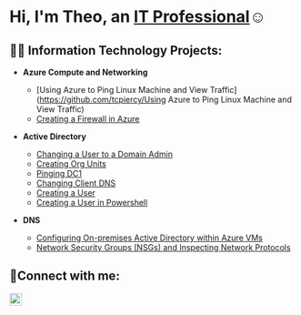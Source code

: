 <h1>Hi, I'm Theo, an <a href="https://www.linkedin.com/in/theodore-chris-piercy/">IT Professional</a>☺</h1>

<h2>👨‍💻 Information Technology Projects:</h2>

- <b>Azure Compute and Networking </b>
  - [Using Azure to Ping Linux Machine and View Traffic](https://github.com/tcpiercy/Using Azure to Ping Linux Machine and View Traffic)
  - [Creating a Firewall in Azure](https://github.com/joshmadakorcc/post-install-config)
- <b>Active Directory</b>
  - [Changing a User to a Domain Admin](https://github.com/joshmadakorcc/configure-ad)
  - [Creating Org Units](https://github.com/joshmadakorcc/azure-network-protocols)
  - [Pinging DC1](https://github.com/joshmadakorcc/azure-network-protocols)
  - [Changing Client DNS](https://github.com/joshmadakorcc/azure-network-protocols)
  - [Creating a User](https://github.com/joshmadakorcc/azure-network-protocols)
  - [Creating a User in Powershell](https://github.com/joshmadakorcc/azure-network-protocols)



- <b>DNS</b>
  - [Configuring On-premises Active Directory within Azure VMs](https://github.com/joshmadakorcc/configure-ad)
  - [Network Security Groups (NSGs) and Inspecting Network Protocols](https://github.com/joshmadakorcc/azure-network-protocols)

<h2>🤳Connect with me:</h2>

[<img align="left" alt="Theo | LinkedIn" width="22px" src="https://cdn.jsdelivr.net/npm/simple-icons@v3/icons/linkedin.svg" />][linkedin]


[linkedin]: [https://linkedin.com/in/Theo](https://www.linkedin.com/in/theodore-chris-piercy/)
